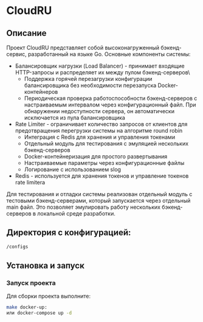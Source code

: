 # CloudRU

## Описание
Проект CloudRU представляет собой высоконагруженный бэкенд-сервис, разработанный на языке Go. Основные компоненты системы:

- Балансировщик нагрузки (Load Balancer) - принимает входящие HTTP-запросы и распределяет их между пулом бэкенд-серверов\
    - Поддержка горячей перезагрузки конфигурации балансировщика без необходимости перезапуска Docker-контейнеров
    - Периодическая проверка работоспособности бэкенд-серверов с настраиваемым интервалом через конфигурационный файл. При обнаружении недоступности сервера, он автоматически исключается из пула балансировщика
- Rate Limiter - ограничивает количество запросов от клиентов для предотвращения перегрузки системы на алгоритме round robin
    - Интеграция с Redis для хранения и управления токенами
    - Отдельный модуль для тестирования с эмуляцией нескольких бэкенд-серверов
    - Docker-контейнеризация для простого развертывания
    - Настраиваемые параметры через конфигурационные файлы
    - Логирование с использованием slog
- Redis - используется для хранения токенов и управление токенов rate limitera

Для тестирования и отладки системы реализован отдельный модуль с тестовыми бэкенд-серверами, который запускается через отдельный main файл. Это позволяет эмулировать работу нескольких бэкенд-серверов в локальной среде разработки.

## Директория с конфигурацией:
```bash
/configs
```
## Установка и запуск
### Запуск проекта
Для сборки проекта выполните:
```bash
make docker-up:
или docker-compose up -d 
```
